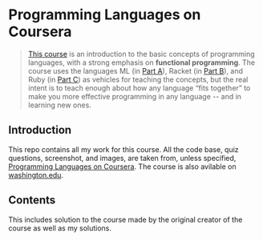 # Programming Languages on Coursera

> [This course](https://www.coursera.org/learn/programming-languages) is an introduction to the basic concepts of programming languages, with a strong emphasis on **functional programming**. The course uses the languages ML (in [Part A](https://www.coursera.org/learn/programming-languages)), Racket (in [Part B](https://www.coursera.org/learn/programming-languages-part-b)), and Ruby (in [Part C](https://www.coursera.org/learn/programming-languages-part-c)) as vehicles for teaching the concepts, but the real intent is to teach enough about how any language “fits together” to make you more effective programming in any language -- and in learning new ones.



## Introduction

This repo contains all my work for this course. All the code base, quiz questions, screenshot, and images, are taken from, unless specified, [Programming Languages on Coursera](https://www.coursera.org/learn/programming-languages). The course is also avilable on [washington.edu](https://courses.cs.washington.edu/courses/cse341/16sp/).

## Contents

This includes solution to the course made by the original creator of the course as well as my solutions. 
